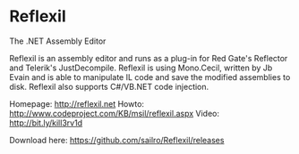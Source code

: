Reflexil
========

The .NET Assembly Editor

Reflexil is an assembly editor and runs as a plug-in for Red Gate's Reflector and Telerik's JustDecompile. Reflexil is using Mono.Cecil, written by Jb Evain and is able to manipulate IL code and save the modified assemblies to disk. Reflexil also supports C#/VB.NET code injection.

Homepage: http://reflexil.net
Howto: http://www.codeproject.com/KB/msil/reflexil.aspx
Video: http://bit.ly/kill3rv1d

Download here: https://github.com/sailro/Reflexil/releases
